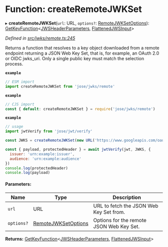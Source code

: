 # Function: createRemoteJWKSet

▸ **createRemoteJWKSet**(`url`: URL, `options?`: [RemoteJWKSetOptions](../interfaces/_jwks_remote_.remotejwksetoptions.md)): [GetKeyFunction](../interfaces/_types_d_.getkeyfunction.md)\<[JWSHeaderParameters](../interfaces/_types_d_.jwsheaderparameters.md), [FlattenedJWSInput](../interfaces/_types_d_.flattenedjwsinput.md)>

*Defined in [src/jwks/remote.ts:245](https://github.com/panva/jose/blob/v3.3.1/src/jwks/remote.ts#L245)*

Returns a function that resolves to a key object downloaded from a
remote endpoint returning a JSON Web Key Set, that is, for example,
an OAuth 2.0 or OIDC jwks_uri. Only a single public key must match
the selection process.

**`example`** 
```js
// ESM import
import createRemoteJWKSet from 'jose/jwks/remote'
```

**`example`** 
```js
// CJS import
const { default: createRemoteJWKSet } = require('jose/jwks/remote')
```

**`example`** 
```js
// usage
import jwtVerify from 'jose/jwt/verify'

const JWKS = createRemoteJWKSet(new URL('https://www.googleapis.com/oauth2/v3/certs'))

const { payload, protectedHeader } = await jwtVerify(jwt, JWKS, {
  issuer: 'urn:example:issuer',
  audience: 'urn:example:audience'
})
console.log(protectedHeader)
console.log(payload)
```

#### Parameters:

Name | Type | Description |
------ | ------ | ------ |
`url` | URL | URL to fetch the JSON Web Key Set from. |
`options?` | [RemoteJWKSetOptions](../interfaces/_jwks_remote_.remotejwksetoptions.md) | Options for the remote JSON Web Key Set.  |

**Returns:** [GetKeyFunction](../interfaces/_types_d_.getkeyfunction.md)\<[JWSHeaderParameters](../interfaces/_types_d_.jwsheaderparameters.md), [FlattenedJWSInput](../interfaces/_types_d_.flattenedjwsinput.md)>
